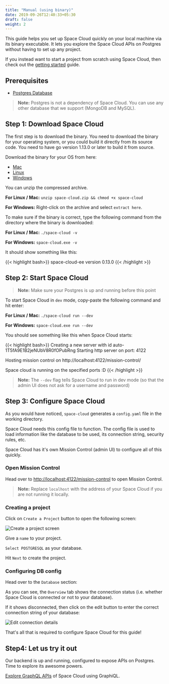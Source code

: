 ```yaml
---
title: "Manual (using binary)"
date: 2019-09-26T12:40:33+05:30
draft: false
weight: 2
---
```


This guide helps you set up Space Cloud quickly on your local machine via its binary executable. It lets you explore the Space Cloud APIs on Postgres without having to set up any project.

If you instead want to start a project from scratch using Space Cloud, then check out the [getting started](/docs/getting-started) guide.

## Prerequisites

- [Postgres Database](https://www.tutorialspoint.com/postgresql/postgresql_environment.htm)

> **Note:** Postgres is not a dependency of Space Cloud. You can use any other database that we support (MongoDB and MySQL).

## Step 1: Download Space Cloud

The first step is to download the binary. You need to download the binary for your operating system, or you could build it directly from its source code. You need to have go version 1.13.0 or later to build it from source.

Download the binary for your OS from here:

- [Mac](https://spaceuptech.com/downloads/darwin/space-cloud.zip)
- [Linux](https://spaceuptech.com/downloads/linux/space-cloud.zip)
- [Windows](https://spaceuptech.com/downloads/windows/space-cloud.zip)

You can unzip the compressed archive.

**For Linux / Mac:** `unzip space-cloud.zip && chmod +x space-cloud`

**For Windows:** Right-click on the archive and select `extract here`.

To make sure if the binary is correct, type the following command from the directory where the binary is downloaded:

**For Linux / Mac:** `./space-cloud -v`

**For Windows:** `space-cloud.exe -v`

It should show something like this:

{{< highlight bash>}}
space-cloud-ee version 0.13.0
{{< /highlight >}}

## Step 2: Start Space Cloud

> **Note:** Make sure your Postgres is up and running before this point

To start Space Cloud in `dev` mode, copy-paste the following command and hit enter:

**For Linux / Mac:** `./space-cloud run --dev`

**For Windows:** `space-cloud.exe run --dev`

You should see something like this when Space Cloud starts:

{{< highlight bash>}}
Creating a new server with id auto-1T5fA9E1B2jeNUbV8R0fOPubRng
Starting http server on port: 4122

   Hosting mission control on http://localhost:4122/mission-control/

Space cloud is running on the specified ports :D
{{< /highlight >}}

> **Note:** The `--dev` flag tells Space Cloud to run in dev mode (so that the admin UI does not ask for a username and password)

## Step 3: Configure Space Cloud

As you would have noticed, `space-cloud` generates a `config.yaml` file in the working directory.

Space Cloud needs this config file to function. The config file is used to load information like the database to be used, its connection string, security rules, etc. 

Space Cloud has it's own Mission Control (admin UI) to configure all of this quickly. 

### Open Mission Control

Head over to [http://localhost:4122/mission-control](http://localhost:4122/mission-control) to open Mission Control.

> **Note:** Replace `localhost` with the address of your Space Cloud if you are not running it locally. 

### Creating a project

Click on `Create a Project` button to open the following screen:

![Create a project screen](/images/screenshots/create-project.png)

Give a `name` to your project. 

`Select POSTGRESQL` as your database.

Hit `Next` to create the project.

### Configuring DB config

Head over to the `Database` section:

As you can see, the `Overview` tab shows the connection status (i.e. whether Space Cloud is connected or not to your database). 

If it shows disconnected, then click on the edit button to enter the correct connection string of your database:

![Edit connection details](/images/screenshots/edit-connection-postgres.png)

That's all that is required to configure Space Cloud for this guide!

## Step4: Let us try it out 

Our backend is up and running, configured to expose APIs on Postgres. Time to explore its awesome powers. 

[Explore GraphQL APIs](/getting-started/quick-start/explore-graphql) of Space Cloud using GraphiQL.